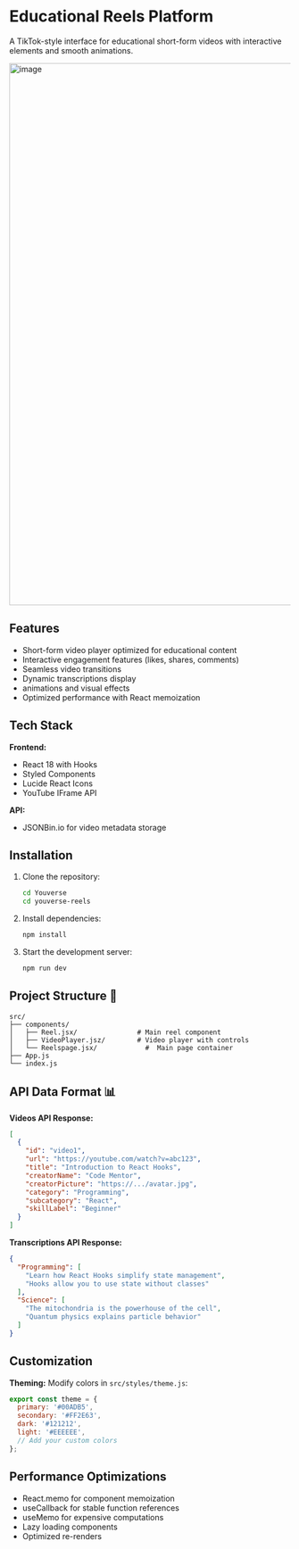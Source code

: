 
# Educational Reels Platform 

A TikTok-style interface for educational short-form videos with interactive elements and smooth animations.

<img width="1912" height="972" alt="image" src="https://github.com/user-attachments/assets/fb2fbd9e-13b2-4c20-9e8a-3f25b0b2fc6e" />

## Features 

- Short-form video player optimized for educational content
- Interactive engagement features (likes, shares, comments)
- Seamless video transitions
- Dynamic transcriptions display
- animations and visual effects
- Optimized performance with React memoization

## Tech Stack 

**Frontend:**
- React 18 with Hooks
- Styled Components
- Lucide React Icons
- YouTube IFrame API

**API:**
- JSONBin.io for video metadata storage

## Installation 

1. Clone the repository:
   ```bash
   cd Youverse
   cd youverse-reels
   ```

2. Install dependencies:
   ```bash
   npm install
   ```

4. Start the development server:
   ```bash
   npm run dev
   ```

## Project Structure 📂

```
src/
├── components/
│   ├── Reel.jsx/               # Main reel component
│   ├── VideoPlayer.jsz/        # Video player with controls
│   └── Reelspage.jsx/            #  Main page container
├── App.js
└── index.js
```

## API Data Format 📊

**Videos API Response:**
```json
[
  {
    "id": "video1",
    "url": "https://youtube.com/watch?v=abc123",
    "title": "Introduction to React Hooks",
    "creatorName": "Code Mentor",
    "creatorPicture": "https://.../avatar.jpg",
    "category": "Programming",
    "subcategory": "React",
    "skillLabel": "Beginner"
  }
]
```

**Transcriptions API Response:**
```json
{
  "Programming": [
    "Learn how React Hooks simplify state management",
    "Hooks allow you to use state without classes"
  ],
  "Science": [
    "The mitochondria is the powerhouse of the cell",
    "Quantum physics explains particle behavior"
  ]
}
```

## Customization 

**Theming:**
Modify colors in `src/styles/theme.js`:
```js
export const theme = {
  primary: '#00ADB5',
  secondary: '#FF2E63',
  dark: '#121212',
  light: '#EEEEEE',
  // Add your custom colors
};
````

## Performance Optimizations 

- React.memo for component memoization
- useCallback for stable function references
- useMemo for expensive computations
- Lazy loading components
- Optimized re-renders


